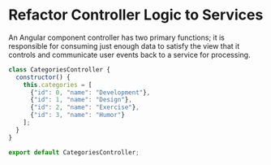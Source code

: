 # Refactor Controller Logic to Services

An Angular component controller has two primary functions; it is responsible for consuming just enough data to satisfy the view that it controls and communicate user events back to a service for processing.

```javascript
class CategoriesController {
  constructor() {
    this.categories = [
      {"id": 0, "name": "Development"},
      {"id": 1, "name": "Design"},
      {"id": 2, "name": "Exercise"},
      {"id": 3, "name": "Humor"}
    ];
  }
}

export default CategoriesController;
```

